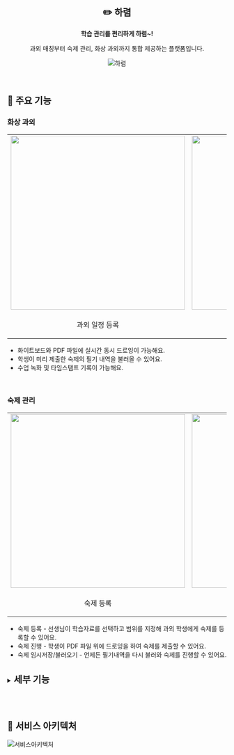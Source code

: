 <div align="center">

## ✏️ 하렴

**학습 관리를 편리하게 하렴~!**

과외 매칭부터 숙제 관리, 화상 과외까지 통합 제공하는 플랫폼입니다.

![하렴](https://github.com/Seongeuniii/haryeom/assets/88070657/6afcdcd2-4837-45b9-9653-5850ee483e7d)

</div>

<br/>

## 🌟 주요 기능

### 화상 과외

<table align=center>
<tr>
  <td>
    <img src="https://github.com/Seongeuniii/haryeom/assets/88070657/a64cbf87-5f20-4fd2-b72b-13eed93d3da5" width=400 />
  </td>
  <td>
    <img src="https://github.com/Seongeuniii/haryeom/assets/88070657/f5544077-ce80-48ed-876c-385e23900a41" width=400 />
  </td>
</tr>
<tr>
  <td>
    <p align=center>과외 일정 등록</p>
  </td>
  <td>
    <p align=center>화상 과외</p>
  </td>
</tr>
</table>

-   화이트보드와 PDF 파일에 실시간 동시 드로잉이 가능해요.
-   학생이 미리 제출한 숙제의 필기 내역을 불러올 수 있어요.
-   수업 녹화 및 타임스탬프 기록이 가능해요.

<br/>

### 숙제 관리

<table align=center>
<tr>
  <td>
    <img src="https://github.com/Seongeuniii/haryeom/assets/88070657/502b7ca9-e815-4532-97bf-f5591be9fabe" width=400 />
  </td>
  <td>
    <img src="https://github.com/Seongeuniii/haryeom/assets/88070657/5b40ca75-a62b-411c-bc8a-16dfb155bf15" width=400 />
  </td>
</tr>
<tr>
  <td>
    <p align=center>숙제 등록</p>
  </td>
  <td>
    <p align=center>숙제 제출</p>
  </td>
</tr>
</table>

-   숙제 등록 - 선생님이 학습자료를 선택하고 범위를 지정해 과외 학생에게 숙제를 등록할 수 있어요.
-   숙제 진행 - 학생이 PDF 파일 위에 드로잉을 하여 숙제를 제출할 수 있어요.
-   숙제 임시저장/불러오기 - 언제든 필기내역을 다시 불러와 숙제를 진행할 수 있어요.

<br/>

<details>
    <summary><h2 style="display:inline">세부 기능</h2></summary>
    <table align=center>
    <tr>
        <td>
            <img src="https://github.com/Seongeuniii/haryeom/assets/88070657/12a92e22-e067-4a3c-a1ad-c4853fe9daef" width=400 />
        </td>
        <td>
            <img src="https://github.com/Seongeuniii/haryeom/assets/88070657/85201428-6923-4b34-8733-5fe1bc97d600" width=400 />
        </td>
    </tr>
    <tr>
        <td>
            <p align=center>선생님 찾기 / 실시간 채팅</p>
        </td>
        <td>
            <p align=center>복습</p>
        </td>
        </tr>
            <tr>
    </tr>
    </table>
    <h3>선생님 찾기</h3>
    <li>프로필을 등록한 과외 선생님을 검색할 수 있어요.</li>
    <li>선생님을 선택해 과외 매칭(채팅)을 시작할 수 있어요.</li>
    <br/>
    <h3>과외 매칭 / 실시간 채팅</h3>
    <li>실시간 채팅이 가능해요.</li>
    <li>실시간 채팅을 통해 과외를 요청/수락할 수 있어요.</li>
    <br/>
    <h3>과외 일정 관리</h3>
    <li>과외 일정 등록 - 과외 날짜, 커리큘럼 내용을 입력해 과외 일정을 등록할 수 있어요.</li>
    <li>고외 일정 조회 - 달력을 클릭해 해당 날짜의 과외 일정을 불러올 수 있어요.</li>
    <br/>
    <h3>과외 영상 다시보기</h3>
    <li>화상 과외의 녹화 영상을 볼 수 있어요.</li>
    <li>화상 과외 진행 중 등록된 타임 스탬프를 통해 특정 시점</li>
</details>

<br/><br/>

## 💽 서비스 아키텍처

![서비스아키텍처](https://github.com/Seongeuniii/haryeom/assets/88070657/92b7c241-8eee-4be3-b5e7-0ee0bd8b9287)
